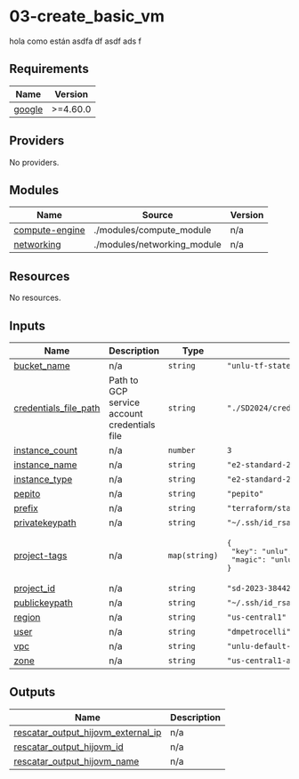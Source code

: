 # 03-create_basic_vm

hola como están
asdfa
df
asdf
ads
f

<!-- BEGIN_TF_DOCS -->
## Requirements

| Name | Version |
|------|---------|
| <a name="requirement_google"></a> [google](#requirement\_google) | >=4.60.0 |

## Providers

No providers.

## Modules

| Name | Source | Version |
|------|--------|---------|
| <a name="module_compute-engine"></a> [compute-engine](#module\_compute-engine) | ./modules/compute_module | n/a |
| <a name="module_networking"></a> [networking](#module\_networking) | ./modules/networking_module | n/a |

## Resources

No resources.

## Inputs

| Name | Description | Type | Default | Required |
|------|-------------|------|---------|:--------:|
| <a name="input_bucket_name"></a> [bucket\_name](#input\_bucket\_name) | n/a | `string` | `"unlu-tf-state"` | no |
| <a name="input_credentials_file_path"></a> [credentials\_file\_path](#input\_credentials\_file\_path) | Path to GCP service account credentials file | `string` | `"./SD2024/credentials/credentials.json"` | no |
| <a name="input_instance_count"></a> [instance\_count](#input\_instance\_count) | n/a | `number` | `3` | no |
| <a name="input_instance_name"></a> [instance\_name](#input\_instance\_name) | n/a | `string` | `"e2-standard-2"` | no |
| <a name="input_instance_type"></a> [instance\_type](#input\_instance\_type) | n/a | `string` | `"e2-standard-2"` | no |
| <a name="input_pepito"></a> [pepito](#input\_pepito) | n/a | `string` | `"pepito"` | no |
| <a name="input_prefix"></a> [prefix](#input\_prefix) | n/a | `string` | `"terraform/state"` | no |
| <a name="input_privatekeypath"></a> [privatekeypath](#input\_privatekeypath) | n/a | `string` | `"~/.ssh/id_rsa"` | no |
| <a name="input_project-tags"></a> [project-tags](#input\_project-tags) | n/a | `map(string)` | <pre>{<br>  "key": "unlu",<br>  "magic": "unlu2"<br>}</pre> | no |
| <a name="input_project_id"></a> [project\_id](#input\_project\_id) | n/a | `string` | `"sd-2023-384422"` | no |
| <a name="input_publickeypath"></a> [publickeypath](#input\_publickeypath) | n/a | `string` | `"~/.ssh/id_rsa.pub"` | no |
| <a name="input_region"></a> [region](#input\_region) | n/a | `string` | `"us-central1"` | no |
| <a name="input_user"></a> [user](#input\_user) | n/a | `string` | `"dmpetrocelli"` | no |
| <a name="input_vpc"></a> [vpc](#input\_vpc) | n/a | `string` | `"unlu-default-vpc2"` | no |
| <a name="input_zone"></a> [zone](#input\_zone) | n/a | `string` | `"us-central1-a"` | no |

## Outputs

| Name | Description |
|------|-------------|
| <a name="output_rescatar_output_hijovm_external_ip"></a> [rescatar\_output\_hijovm\_external\_ip](#output\_rescatar\_output\_hijovm\_external\_ip) | n/a |
| <a name="output_rescatar_output_hijovm_id"></a> [rescatar\_output\_hijovm\_id](#output\_rescatar\_output\_hijovm\_id) | n/a |
| <a name="output_rescatar_output_hijovm_name"></a> [rescatar\_output\_hijovm\_name](#output\_rescatar\_output\_hijovm\_name) | n/a |
<!-- END_TF_DOCS -->
